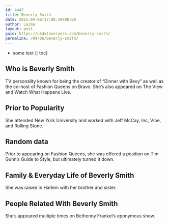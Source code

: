 ```yaml
---
id: 4447
title: Beverly Smith
date: 2021-04-06T17:00:39+00:00
author: Laima
layout: post
guid: https://ukdataservers.com/beverly-smith/
permalink: /04/06/beverly-smith/
---
```


* some text
{: toc}


## Who is Beverly Smith
                  
                  
                  
TV personality known for being the creator of &#8220;Dinner with Bevy&#8221; as well as the co-host of Fashion Queens on Bravo. She&#8217;s also appeared on The View and Watch What Happens Live.
                  
              
            
              
            
                
                
                
## Prior to Popularity
                  
                  
                  
She attended New York University and worked with Jeff McCay, Inc, Vibe, and Rolling Stone.
                  
              
            
              
            
                
                
                
## Random data
                  
                  
                  
Prior to appearing on Fashion Queens, she was offered a position on Tim Gunn&#8217;s Guide to Style, but ultimately turned it down.
                  
              
            
              
            
                
                
                
## Family & Everyday Life of Beverly Smith
                  
                  
                  
She was raised in Harlem with her brother and sister.
                  
              
            
              
            
                
                
                
## People Related With Beverly Smith
                  
                  
                  
She&#8217;s appeared multiple times on Bethenny Frankel&#8217;s eponymous show.
                  
              
            
              
            
                
              
            
              
              
            
            
              
            
          
          
          
